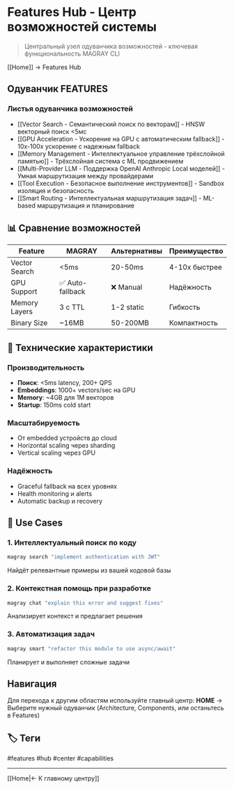 # Features Hub - Центр возможностей системы

> Центральный узел одуванчика возможностей - ключевая функциональность MAGRAY CLI

[[Home]] → Features Hub

## Одуванчик FEATURES

### Листья одуванчика возможностей

- [[Vector Search - Семантический поиск по векторам]] - HNSW векторный поиск <5мс
- [[GPU Acceleration - Ускорение на GPU с автоматическим fallback]] - 10x-100x ускорение с надежным fallback
- [[Memory Management - Интеллектуальное управление трёхслойной памятью]] - Трёхслойная система с ML продвижением
- [[Multi-Provider LLM - Поддержка OpenAI Anthropic Local моделей]] - Умная маршрутизация между провайдерами
- [[Tool Execution - Безопасное выполнение инструментов]] - Sandbox изоляция и безопасность
- [[Smart Routing - Интеллектуальная маршрутизация задач]] - ML-based маршрутизация и планирование

## 📊 Сравнение возможностей

| Feature | MAGRAY | Альтернативы | Преимущество |
|---------|--------|--------------|--------------|
| Vector Search | <5ms | 20-50ms | 4-10x быстрее |
| GPU Support | ✅ Auto-fallback | ❌ Manual | Надёжность |
| Memory Layers | 3 с TTL | 1-2 static | Гибкость |
| Binary Size | ~16MB | 50-200MB | Компактность |

## 🔧 Технические характеристики

### Производительность
- **Поиск**: <5ms latency, 200+ QPS
- **Embeddings**: 1000+ vectors/sec на GPU
- **Memory**: ~4GB для 1M векторов
- **Startup**: 150ms cold start

### Масштабируемость
- От embedded устройств до cloud
- Horizontal scaling через sharding
- Vertical scaling через GPU

### Надёжность
- Graceful fallback на всех уровнях
- Health monitoring и alerts
- Automatic backup и recovery

## 🎯 Use Cases

### 1. Интеллектуальный поиск по коду
```bash
magray search "implement authentication with JWT"
```
Найдёт релевантные примеры из вашей кодовой базы

### 2. Контекстная помощь при разработке
```bash
magray chat "explain this error and suggest fixes"
```
Анализирует контекст и предлагает решения

### 3. Автоматизация задач
```bash
magray smart "refactor this module to use async/await"
```
Планирует и выполняет сложные задачи

## Навигация

Для перехода к другим областям используйте главный центр:
**HOME** → Выберите нужный одуванчик (Architecture, Components, или останьтесь в Features)

## 🏷️ Теги

#features #hub #center #capabilities

---
[[Home|← К главному центру]]